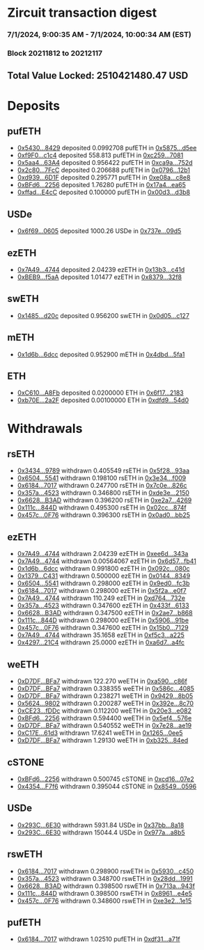 # Zircuit transaction digest
### 7/1/2024, 9:00:35 AM - 7/1/2024, 10:00:34 AM (EST)
### Block 20211812 to 20212117

## Total Value Locked: 2510421480.47 USD

# Deposits
## pufETH
- [0x5430...8429](https://etherscan.io/address/0x543009285dC2aA291bCa060Df6F9d06C81B08429) deposited 0.0992708 pufETH in [0x5875...d5ee](https://etherscan.io/tx/0x543009285dC2aA291bCa060Df6F9d06C81B08429)
- [0xf9F0...c1c4](https://etherscan.io/address/0xf9F061d9a5f04E223ed3c560E03A8AB0A70Cc1c4) deposited 558.813 pufETH in [0xc259...7081](https://etherscan.io/tx/0xf9F061d9a5f04E223ed3c560E03A8AB0A70Cc1c4)
- [0x5aa4...63A4](https://etherscan.io/address/0x5aa4Dc6f52F8B5EbD2Aa41e7fEBbDd77D5bE63A4) deposited 0.956422 pufETH in [0xca9a...752d](https://etherscan.io/tx/0x5aa4Dc6f52F8B5EbD2Aa41e7fEBbDd77D5bE63A4)
- [0x2c80...7FcC](https://etherscan.io/address/0x2c80c410b5dC1c4c66A34ae3Eb668613b1377FcC) deposited 0.206688 pufETH in [0x0796...12b1](https://etherscan.io/tx/0x2c80c410b5dC1c4c66A34ae3Eb668613b1377FcC)
- [0xd939...6D1F](https://etherscan.io/address/0xd9390b46a1749DEe5325A490490491db9a826D1F) deposited 0.295771 pufETH in [0xe08a...c8e8](https://etherscan.io/tx/0xd9390b46a1749DEe5325A490490491db9a826D1F)
- [0xBFd6...2256](https://etherscan.io/address/0xBFd62DD147BF4e253120a791EC4Adfb6eDCA2256) deposited 1.76280 pufETH in [0x17a4...ea65](https://etherscan.io/tx/0xBFd62DD147BF4e253120a791EC4Adfb6eDCA2256)
- [0xffad...E4cC](https://etherscan.io/address/0xffad0F534e099c9F1F81Be2dB40D3aD47f3BE4cC) deposited 0.100000 pufETH in [0x00d3...d3b8](https://etherscan.io/tx/0xffad0F534e099c9F1F81Be2dB40D3aD47f3BE4cC)
## USDe
- [0x6f69...0605](https://etherscan.io/address/0x6f694607f6559962A5a7020558De3E9906800605) deposited 1000.26 USDe in [0x737e...09d5](https://etherscan.io/tx/0x6f694607f6559962A5a7020558De3E9906800605)
## ezETH
- [0x7A49...4744](https://etherscan.io/address/0x7A493Be5c2ce014cD049Bf178a1ac0Db1B434744) deposited 2.04239 ezETH in [0x13b3...c41d](https://etherscan.io/tx/0x7A493Be5c2ce014cD049Bf178a1ac0Db1B434744)
- [0xBEB9...f5aA](https://etherscan.io/address/0xBEB98a87371674044776C2dF1de1e9A12DB5f5aA) deposited 1.01477 ezETH in [0x8379...32f8](https://etherscan.io/tx/0xBEB98a87371674044776C2dF1de1e9A12DB5f5aA)
## swETH
- [0x1485...d20c](https://etherscan.io/address/0x14855fDfc55625Af5E6C8e687EAE9FC758E7d20c) deposited 0.956200 swETH in [0x0d05...c127](https://etherscan.io/tx/0x14855fDfc55625Af5E6C8e687EAE9FC758E7d20c)
## mETH
- [0x1d6b...6dcc](https://etherscan.io/address/0x1d6b2464A5A121E4E23fe2d0B40C0AF12b236dcc) deposited 0.952900 mETH in [0x4dbd...5fa1](https://etherscan.io/tx/0x1d6b2464A5A121E4E23fe2d0B40C0AF12b236dcc)
## ETH
- [0xC610...A8Fb](https://etherscan.io/address/0xC610cf5EF1CE727F269386dA228786D9af9aA8Fb) deposited 0.0200000 ETH in [0x6f17...2183](https://etherscan.io/tx/0xC610cf5EF1CE727F269386dA228786D9af9aA8Fb)
- [0xb70E...2a2F](https://etherscan.io/address/0xb70E185524C0C24a803A0A716F52b1B6Ea882a2F) deposited 0.00100000 ETH in [0xdfd9...54d0](https://etherscan.io/tx/0xb70E185524C0C24a803A0A716F52b1B6Ea882a2F)
# Withdrawals
## rsETH
- [0x3434...9789](https://etherscan.io/address/0x34349c5569e7B846c3558961552D2202760A9789) withdrawn 0.405549 rsETH in [0x5f28...93aa](https://etherscan.io/tx/0x34349c5569e7B846c3558961552D2202760A9789)
- [0x6504...5541](https://etherscan.io/address/0x6504267690c6c6F48DcF69f21e1c9E7014235541) withdrawn 0.198100 rsETH in [0x3e34...f009](https://etherscan.io/tx/0x6504267690c6c6F48DcF69f21e1c9E7014235541)
- [0x6184...7017](https://etherscan.io/address/0x6184368Ac62EF8679B8f8271224c5c6eF6397017) withdrawn 0.247700 rsETH in [0x7c0e...826c](https://etherscan.io/tx/0x6184368Ac62EF8679B8f8271224c5c6eF6397017)
- [0x357a...4523](https://etherscan.io/address/0x357aC9c77c42f5881956f84FE2eDCEda19Ae4523) withdrawn 0.346800 rsETH in [0xde3e...2150](https://etherscan.io/tx/0x357aC9c77c42f5881956f84FE2eDCEda19Ae4523)
- [0x6628...B3AD](https://etherscan.io/address/0x662825476d71f70d1379a5BdB16752250D36B3AD) withdrawn 0.396200 rsETH in [0xe2a7...4269](https://etherscan.io/tx/0x662825476d71f70d1379a5BdB16752250D36B3AD)
- [0x111c...844D](https://etherscan.io/address/0x111cd39F2d34b877d69CA21C12918C8B8da7844D) withdrawn 0.495300 rsETH in [0x02cc...874f](https://etherscan.io/tx/0x111cd39F2d34b877d69CA21C12918C8B8da7844D)
- [0x457c...0F76](https://etherscan.io/address/0x457c80Abc5Abb232484C345A5Df9675248880F76) withdrawn 0.396300 rsETH in [0x0ad0...bb25](https://etherscan.io/tx/0x457c80Abc5Abb232484C345A5Df9675248880F76)
## ezETH
- [0x7A49...4744](https://etherscan.io/address/0x7A493Be5c2ce014cD049Bf178a1ac0Db1B434744) withdrawn 2.04239 ezETH in [0xee6d...343a](https://etherscan.io/tx/0x7A493Be5c2ce014cD049Bf178a1ac0Db1B434744)
- [0x7A49...4744](https://etherscan.io/address/0x7A493Be5c2ce014cD049Bf178a1ac0Db1B434744) withdrawn 0.00564067 ezETH in [0x6d57...fb41](https://etherscan.io/tx/0x7A493Be5c2ce014cD049Bf178a1ac0Db1B434744)
- [0x1d6b...6dcc](https://etherscan.io/address/0x1d6b2464A5A121E4E23fe2d0B40C0AF12b236dcc) withdrawn 0.991800 ezETH in [0x092c...080c](https://etherscan.io/tx/0x1d6b2464A5A121E4E23fe2d0B40C0AF12b236dcc)
- [0x1379...C431](https://etherscan.io/address/0x1379c76b2DA2860b5A0E9FD446b1DA59A852C431) withdrawn 0.500000 ezETH in [0x0144...8349](https://etherscan.io/tx/0x1379c76b2DA2860b5A0E9FD446b1DA59A852C431)
- [0x6504...5541](https://etherscan.io/address/0x6504267690c6c6F48DcF69f21e1c9E7014235541) withdrawn 0.298000 ezETH in [0x9ed0...fc3b](https://etherscan.io/tx/0x6504267690c6c6F48DcF69f21e1c9E7014235541)
- [0x6184...7017](https://etherscan.io/address/0x6184368Ac62EF8679B8f8271224c5c6eF6397017) withdrawn 0.298000 ezETH in [0x5f2a...e0f7](https://etherscan.io/tx/0x6184368Ac62EF8679B8f8271224c5c6eF6397017)
- [0x7A49...4744](https://etherscan.io/address/0x7A493Be5c2ce014cD049Bf178a1ac0Db1B434744) withdrawn 110.249 ezETH in [0xd764...732e](https://etherscan.io/tx/0x7A493Be5c2ce014cD049Bf178a1ac0Db1B434744)
- [0x357a...4523](https://etherscan.io/address/0x357aC9c77c42f5881956f84FE2eDCEda19Ae4523) withdrawn 0.347600 ezETH in [0x433f...6133](https://etherscan.io/tx/0x357aC9c77c42f5881956f84FE2eDCEda19Ae4523)
- [0x6628...B3AD](https://etherscan.io/address/0x662825476d71f70d1379a5BdB16752250D36B3AD) withdrawn 0.347500 ezETH in [0x2ae7...b868](https://etherscan.io/tx/0x662825476d71f70d1379a5BdB16752250D36B3AD)
- [0x111c...844D](https://etherscan.io/address/0x111cd39F2d34b877d69CA21C12918C8B8da7844D) withdrawn 0.298000 ezETH in [0x5906...91be](https://etherscan.io/tx/0x111cd39F2d34b877d69CA21C12918C8B8da7844D)
- [0x457c...0F76](https://etherscan.io/address/0x457c80Abc5Abb232484C345A5Df9675248880F76) withdrawn 0.347600 ezETH in [0x15b0...7129](https://etherscan.io/tx/0x457c80Abc5Abb232484C345A5Df9675248880F76)
- [0x7A49...4744](https://etherscan.io/address/0x7A493Be5c2ce014cD049Bf178a1ac0Db1B434744) withdrawn 35.1658 ezETH in [0xf5c3...a225](https://etherscan.io/tx/0x7A493Be5c2ce014cD049Bf178a1ac0Db1B434744)
- [0x4297...21C4](https://etherscan.io/address/0x429797776999E11F63C649fB31fC89AfB41521C4) withdrawn 25.0000 ezETH in [0xa6d7...a4fc](https://etherscan.io/tx/0x429797776999E11F63C649fB31fC89AfB41521C4)
## weETH
- [0xD7DF...BFa7](https://etherscan.io/address/0xD7DF7E085214743530afF339aFC420c7c720BFa7) withdrawn 122.270 weETH in [0xa590...c86f](https://etherscan.io/tx/0xD7DF7E085214743530afF339aFC420c7c720BFa7)
- [0xD7DF...BFa7](https://etherscan.io/address/0xD7DF7E085214743530afF339aFC420c7c720BFa7) withdrawn 0.338355 weETH in [0x586c...4085](https://etherscan.io/tx/0xD7DF7E085214743530afF339aFC420c7c720BFa7)
- [0xD7DF...BFa7](https://etherscan.io/address/0xD7DF7E085214743530afF339aFC420c7c720BFa7) withdrawn 0.238271 weETH in [0x9429...8b05](https://etherscan.io/tx/0xD7DF7E085214743530afF339aFC420c7c720BFa7)
- [0x5624...9802](https://etherscan.io/address/0x562456f4d1F43bb7fDCcdf397624cFE8aa589802) withdrawn 0.200287 weETH in [0x392e...8c70](https://etherscan.io/tx/0x562456f4d1F43bb7fDCcdf397624cFE8aa589802)
- [0xCE23...fDDc](https://etherscan.io/address/0xCE2305C85041ce5BFcA42a1c78B184342b85fDDc) withdrawn 0.112200 weETH in [0x20e3...e082](https://etherscan.io/tx/0xCE2305C85041ce5BFcA42a1c78B184342b85fDDc)
- [0xBFd6...2256](https://etherscan.io/address/0xBFd62DD147BF4e253120a791EC4Adfb6eDCA2256) withdrawn 0.594400 weETH in [0x5ef4...576e](https://etherscan.io/tx/0xBFd62DD147BF4e253120a791EC4Adfb6eDCA2256)
- [0xD7DF...BFa7](https://etherscan.io/address/0xD7DF7E085214743530afF339aFC420c7c720BFa7) withdrawn 0.540552 weETH in [0x7e28...ae19](https://etherscan.io/tx/0xD7DF7E085214743530afF339aFC420c7c720BFa7)
- [0xC17E...61d3](https://etherscan.io/address/0xC17Ef7A8cd1f69A63C381f4D078f5bAbFF0F61d3) withdrawn 17.6241 weETH in [0x1265...0ee5](https://etherscan.io/tx/0xC17Ef7A8cd1f69A63C381f4D078f5bAbFF0F61d3)
- [0xD7DF...BFa7](https://etherscan.io/address/0xD7DF7E085214743530afF339aFC420c7c720BFa7) withdrawn 1.29130 weETH in [0xb325...84ed](https://etherscan.io/tx/0xD7DF7E085214743530afF339aFC420c7c720BFa7)
## cSTONE
- [0xBFd6...2256](https://etherscan.io/address/0xBFd62DD147BF4e253120a791EC4Adfb6eDCA2256) withdrawn 0.500745 cSTONE in [0xcd16...07e2](https://etherscan.io/tx/0xBFd62DD147BF4e253120a791EC4Adfb6eDCA2256)
- [0x4354...F7f6](https://etherscan.io/address/0x4354025CEd9A46aC185B8Be0D648501d325fF7f6) withdrawn 0.395044 cSTONE in [0x8549...0596](https://etherscan.io/tx/0x4354025CEd9A46aC185B8Be0D648501d325fF7f6)
## USDe
- [0x293C...6E30](https://etherscan.io/address/0x293C6937D8D82e05B01335F7B33FBA0c8e256E30) withdrawn 5931.84 USDe in [0x37bb...8a18](https://etherscan.io/tx/0x293C6937D8D82e05B01335F7B33FBA0c8e256E30)
- [0x293C...6E30](https://etherscan.io/address/0x293C6937D8D82e05B01335F7B33FBA0c8e256E30) withdrawn 15044.4 USDe in [0x977a...a8b5](https://etherscan.io/tx/0x293C6937D8D82e05B01335F7B33FBA0c8e256E30)
## rswETH
- [0x6184...7017](https://etherscan.io/address/0x6184368Ac62EF8679B8f8271224c5c6eF6397017) withdrawn 0.298900 rswETH in [0x5930...c450](https://etherscan.io/tx/0x6184368Ac62EF8679B8f8271224c5c6eF6397017)
- [0x357a...4523](https://etherscan.io/address/0x357aC9c77c42f5881956f84FE2eDCEda19Ae4523) withdrawn 0.348700 rswETH in [0x28dd...1991](https://etherscan.io/tx/0x357aC9c77c42f5881956f84FE2eDCEda19Ae4523)
- [0x6628...B3AD](https://etherscan.io/address/0x662825476d71f70d1379a5BdB16752250D36B3AD) withdrawn 0.398500 rswETH in [0x713a...943f](https://etherscan.io/tx/0x662825476d71f70d1379a5BdB16752250D36B3AD)
- [0x111c...844D](https://etherscan.io/address/0x111cd39F2d34b877d69CA21C12918C8B8da7844D) withdrawn 0.398500 rswETH in [0x8961...e4e5](https://etherscan.io/tx/0x111cd39F2d34b877d69CA21C12918C8B8da7844D)
- [0x457c...0F76](https://etherscan.io/address/0x457c80Abc5Abb232484C345A5Df9675248880F76) withdrawn 0.348600 rswETH in [0xe3e2...1e15](https://etherscan.io/tx/0x457c80Abc5Abb232484C345A5Df9675248880F76)
## pufETH
- [0x6184...7017](https://etherscan.io/address/0x6184368Ac62EF8679B8f8271224c5c6eF6397017) withdrawn 1.02510 pufETH in [0xdf31...a71f](https://etherscan.io/tx/0x6184368Ac62EF8679B8f8271224c5c6eF6397017)
